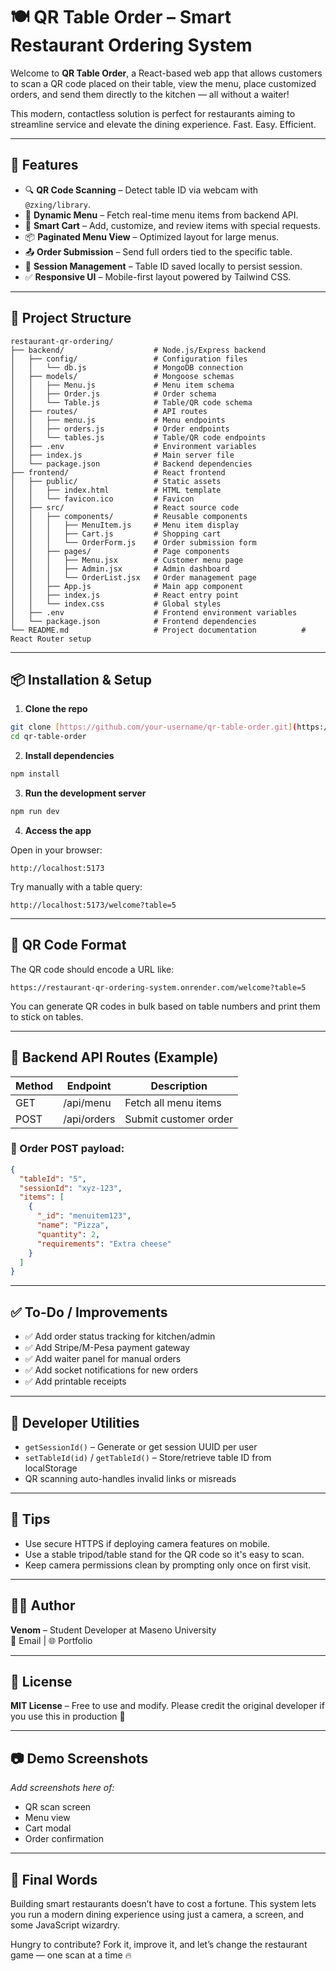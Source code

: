 # 🍽️ QR Table Order – Smart Restaurant Ordering System

Welcome to **QR Table Order**, a React-based web app that allows customers to scan a QR code placed on their table, view the menu, place customized orders, and send them directly to the kitchen — all without a waiter!

This modern, contactless solution is perfect for restaurants aiming to streamline service and elevate the dining experience. Fast. Easy. Efficient.

---

## 🚀 Features

- 🔍 **QR Code Scanning** – Detect table ID via webcam with `@zxing/library`.
- 🧾 **Dynamic Menu** – Fetch real-time menu items from backend API.
- 🛒 **Smart Cart** – Add, customize, and review items with special requests.
- 📦 **Paginated Menu View** – Optimized layout for large menus.
- 📤 **Order Submission** – Send full orders tied to the specific table.
- 🎯 **Session Management** – Table ID saved locally to persist session.
- ✅ **Responsive UI** – Mobile-first layout powered by Tailwind CSS.

---

## 📁 Project Structure

```
restaurant-qr-ordering/
├── backend/                    # Node.js/Express backend
│   ├── config/                 # Configuration files
│   │   └── db.js               # MongoDB connection
│   ├── models/                 # Mongoose schemas
│   │   ├── Menu.js             # Menu item schema
│   │   ├── Order.js            # Order schema
│   │   └── Table.js            # Table/QR code schema
│   ├── routes/                 # API routes
│   │   ├── menu.js             # Menu endpoints
│   │   ├── orders.js           # Order endpoints
│   │   └── tables.js           # Table/QR code endpoints
│   ├── .env                    # Environment variables
│   ├── index.js                # Main server file
│   └── package.json            # Backend dependencies
├── frontend/                   # React frontend
│   ├── public/                 # Static assets
│   │   ├── index.html          # HTML template
│   │   └── favicon.ico         # Favicon
│   ├── src/                    # React source code
│   │   ├── components/         # Reusable components
│   │   │   ├── MenuItem.js     # Menu item display
│   │   │   ├── Cart.js         # Shopping cart
│   │   │   └── OrderForm.js    # Order submission form
│   │   ├── pages/              # Page components
│   │   │   ├── Menu.jsx        # Customer menu page
│   │   │   ├── Admin.jsx       # Admin dashboard
│   │   │   └── OrderList.jsx   # Order management page
│   │   ├── App.js              # Main app component
│   │   ├── index.js            # React entry point
│   │   └── index.css           # Global styles
│   ├── .env                    # Frontend environment variables
│   └── package.json            # Frontend dependencies
└── README.md                   # Project documentation          # React Router setup
```

---

## 📦 Installation & Setup

1. **Clone the repo**

```bash
git clone [https://github.com/your-username/qr-table-order.git](https://github.com/Canol001/Restaurant-QR-Ordering-system.git)
cd qr-table-order
```

2. **Install dependencies**

```bash
npm install
```

3. **Run the development server**

```bash
npm run dev
```

4. **Access the app**

Open in your browser:

```
http://localhost:5173
```

Try manually with a table query:

```
http://localhost:5173/welcome?table=5
```

---

## 📲 QR Code Format

The QR code should encode a URL like:

```
https://restaurant-qr-ordering-system.onrender.com/welcome?table=5
```

You can generate QR codes in bulk based on table numbers and print them to stick on tables.

---

## 📡 Backend API Routes (Example)

| Method | Endpoint      | Description           |
|--------|---------------|-----------------------|
| GET    | /api/menu     | Fetch all menu items  |
| POST   | /api/orders   | Submit customer order |

### 📝 Order POST payload:

```json
{
  "tableId": "5",
  "sessionId": "xyz-123",
  "items": [
    {
      "_id": "menuitem123",
      "name": "Pizza",
      "quantity": 2,
      "requirements": "Extra cheese"
    }
  ]
}
```

---

## ✅ To-Do / Improvements

- ✅ Add order status tracking for kitchen/admin  
- ✅ Add Stripe/M-Pesa payment gateway  
- ✅ Add waiter panel for manual orders  
- ✅ Add socket notifications for new orders  
- ✅ Add printable receipts  

---

## 🤖 Developer Utilities

- `getSessionId()` – Generate or get session UUID per user  
- `setTableId(id)` / `getTableId()` – Store/retrieve table ID from localStorage  
- QR scanning auto-handles invalid links or misreads  

---

## 🧠 Tips

- Use secure HTTPS if deploying camera features on mobile.  
- Use a stable tripod/table stand for the QR code so it's easy to scan.  
- Keep camera permissions clean by prompting only once on first visit.  

---

## 🧑‍💻 Author

**Venom** – Student Developer at Maseno University  
📧 Email | 🌐 Portfolio

---

## 📜 License

**MIT License** – Free to use and modify. Please credit the original developer if you use this in production 🙌

---

## 📷 Demo Screenshots

_Add screenshots here of:_

- QR scan screen  
- Menu view  
- Cart modal  
- Order confirmation  

---

## 💬 Final Words

Building smart restaurants doesn’t have to cost a fortune. This system lets you run a modern dining experience using just a camera, a screen, and some JavaScript wizardry.

Hungry to contribute? Fork it, improve it, and let’s change the restaurant game — one scan at a time 🔥
